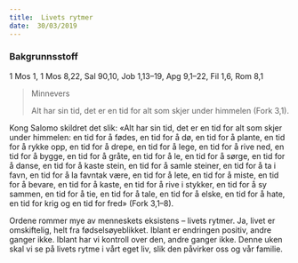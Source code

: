 ```yaml
---
title:  Livets rytmer
date:  30/03/2019
---
```


### Bakgrunnsstoff
1 Mos 1, 1 Mos 8,22, Sal 90,10, Job 1,13–19, Apg 9,1–22, Fil 1,6, Rom 8,1

> <p>Minnevers</p>
> Alt har sin tid, det er en tid for alt som skjer under himmelen (Fork 3,1).

Kong Salomo skildret det slik: «Alt har sin tid, det er en tid for alt som skjer under himmelen: en tid for å fødes, en tid for å dø, en tid for å plante, en tid for å rykke opp, en tid for å drepe, en tid for å lege, en tid for å rive ned, en tid for å bygge, en tid for å gråte, en tid for å le, en tid for å sørge, en tid for å danse, en tid for å kaste stein, en tid for å samle steiner, en tid for å ta i favn, en tid for å la favntak være, en tid for å lete, en tid for å miste, en tid for å bevare, en tid for å kaste, en tid for å rive i stykker, en tid for å sy sammen, en tid for å tie, en tid for å tale, en tid for å elske, en tid for å hate, en tid for krig og en tid for fred» (Fork 3,1–8).

Ordene rommer mye av menneskets eksistens – livets rytmer. Ja, livet er omskiftelig, helt fra fødselsøyeblikket. Iblant er endringen positiv, andre ganger ikke. Iblant har vi kontroll over den, andre ganger ikke. Denne uken skal vi se på livets rytme i vårt eget liv, slik den påvirker oss og vår familie.
